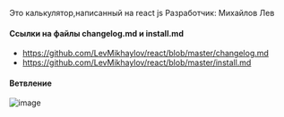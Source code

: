 Это калькулятор,написанный на react js
Разработчик: Михайлов Лев
#### Ссылки на файлы changelog.md и install.md
 * https://github.com/LevMikhaylov/react/blob/master/changelog.md 
 * https://github.com/LevMikhaylov/react/blob/master/install.md
#### Ветвление
![image](https://github.com/user-attachments/assets/b5ea71c9-e248-4986-99ac-901beb461026)
